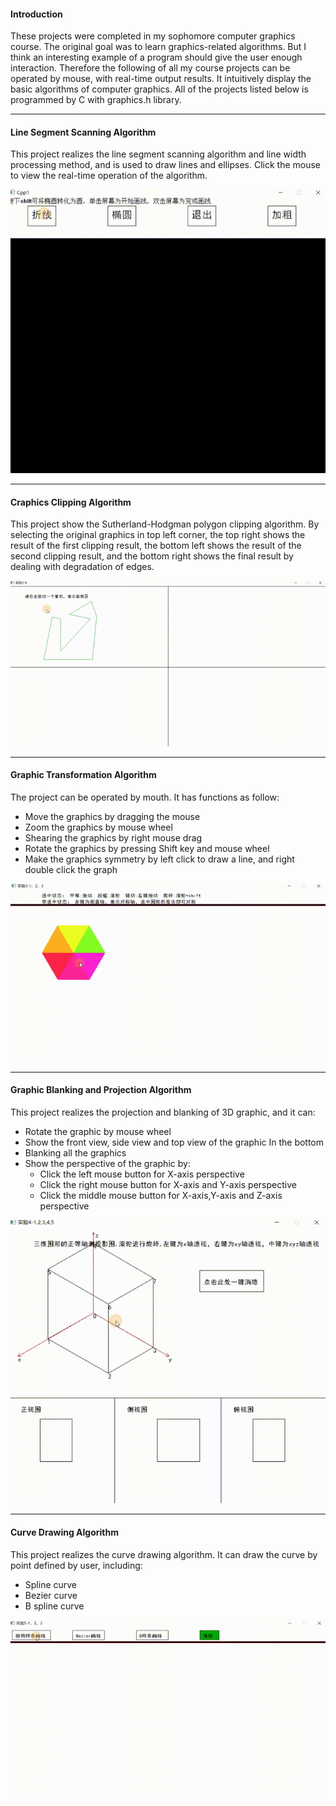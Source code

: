 #### Introduction

These projects were completed in my sophomore computer graphics course.  The original goal was to learn graphics-related algorithms.  But I think an interesting example of a program should give the user enough interaction. Therefore the following of all my course projects can be operated by mouse, with real-time output results. It intuitively display the basic algorithms of computer graphics. All of the projects listed below is programmed by C with graphics.h library.


***

#### Line Segment Scanning Algorithm

This project realizes the line segment scanning algorithm and line width processing method, and is used to draw lines and ellipses. Click the mouse to view the real-time operation of the algorithm.

<div align="center">
  <img src="https://github.com/Jingxiang-Zhang/Computer-Graphics/blob/main/img/project1.gif">
</div>


***

#### Craphics Clipping Algorithm

This project show the Sutherland-Hodgman polygon clipping algorithm. By selecting the original graphics in top left corner, the top right shows the result of the first clipping result, the bottom left shows the result of the second clipping result, and the bottom right shows the final result by dealing with degradation of edges.

<div align="center">
  <img src="https://github.com/Jingxiang-Zhang/Computer-Graphics/blob/main/img/project2.gif">
</div>

***

#### Graphic Transformation Algorithm

The project can be operated by mouth. It has functions as follow:

- Move the graphics by dragging the mouse
- Zoom the graphics by mouse wheel
- Shearing the graphics by right mouse drag
- Rotate the graphics by pressing Shift key and mouse wheel
- Make the graphics symmetry by left click to draw a line, and right double click the graph

<div align="center">
  <img src="https://github.com/Jingxiang-Zhang/Computer-Graphics/blob/main/img/project3.gif">
</div>

***

#### Graphic Blanking and Projection Algorithm

This project realizes the projection and blanking of 3D graphic, and it can:
- Rotate the graphic by mouse wheel
- Show the front view, side view and top view of the graphic In the bottom
- Blanking all the graphics
- Show the perspective of the graphic by:
  - Click the left mouse button for X-axis perspective 
  - Click the right mouse button for X-axis and Y-axis perspective 
  - Click the middle mouse button for X-axis,Y-axis and Z-axis perspective 

<div align="center">
  <img src="https://github.com/Jingxiang-Zhang/Computer-Graphics/blob/main/img/project4.gif">
</div>

***

#### Curve Drawing Algorithm

This project realizes the curve drawing algorithm. It can draw the curve by point defined by user, including: 
- Spline curve
- Bezier curve
- B spline curve

<div align="center">
  <img src="https://github.com/Jingxiang-Zhang/Computer-Graphics/blob/main/img/project5.gif">
</div>

